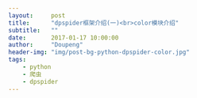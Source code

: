 ```yaml
---
layout:     post
title:      "dpspider框架介绍(一)<br>color模块介绍"
subtitle:   ""
date:       2017-01-17 10:00:00
author:     "Doupeng"
header-img: "img/post-bg-python-dpspider-color.jpg"
tags:
    - python
    - 爬虫
    - dpspider
---
```

